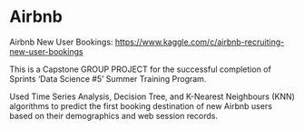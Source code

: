 # Airbnb
Airbnb New User Bookings: https://www.kaggle.com/c/airbnb-recruiting-new-user-bookings

This is a Capstone GROUP PROJECT for the successful completion of Sprints ‘Data Science #5’ Summer Training Program.

Used Time Series Analysis, Decision Tree, and K-Nearest Neighbours (KNN) algorithms to predict the first booking destination of new Airbnb users based on their demographics and web session records.
